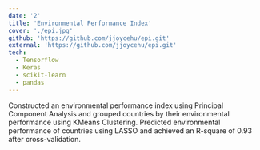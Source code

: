 ```yaml
---
date: '2'
title: 'Environmental Performance Index'
cover: './epi.jpg'
github: 'https://github.com/jjoycehu/epi.git'
external: 'https://github.com/jjoycehu/epi.git'
tech:
  - Tensorflow
  - Keras
  - scikit-learn
  - pandas
---
```


Constructed an environmental performance index using Principal Component Analysis and grouped countries by their environmental performance using KMeans Clustering. Predicted environmental performance of countries using LASSO and achieved an R-square of 0.93 after cross-validation.
